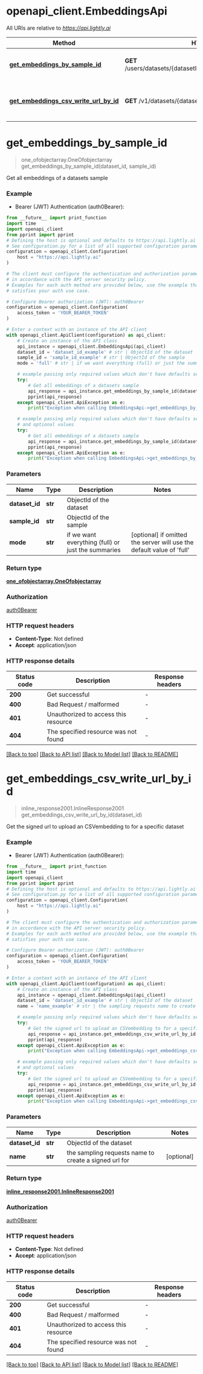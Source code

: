 # openapi_client.EmbeddingsApi

All URIs are relative to *https://api.lightly.ai*

Method | HTTP request | Description
------------- | ------------- | -------------
[**get_embeddings_by_sample_id**](EmbeddingsApi.md#get_embeddings_by_sample_id) | **GET** /users/datasets/{datasetId}/samples/{sampleId}/embeddings | Get all embeddings of a datasets sample
[**get_embeddings_csv_write_url_by_id**](EmbeddingsApi.md#get_embeddings_csv_write_url_by_id) | **GET** /v1/datasets/{datasetId}/embeddings/writeCSVUrl | Get the signed url to upload an CSVembedding to for a specific dataset


# **get_embeddings_by_sample_id**
> one_ofobjectarray.OneOfobjectarray get_embeddings_by_sample_id(dataset_id, sample_id)

Get all embeddings of a datasets sample

### Example

* Bearer (JWT) Authentication (auth0Bearer):
```python
from __future__ import print_function
import time
import openapi_client
from pprint import pprint
# Defining the host is optional and defaults to https://api.lightly.ai
# See configuration.py for a list of all supported configuration parameters.
configuration = openapi_client.Configuration(
    host = "https://api.lightly.ai"
)

# The client must configure the authentication and authorization parameters
# in accordance with the API server security policy.
# Examples for each auth method are provided below, use the example that
# satisfies your auth use case.

# Configure Bearer authorization (JWT): auth0Bearer
configuration = openapi_client.Configuration(
    access_token = 'YOUR_BEARER_TOKEN'
)

# Enter a context with an instance of the API client
with openapi_client.ApiClient(configuration) as api_client:
    # Create an instance of the API class
    api_instance = openapi_client.EmbeddingsApi(api_client)
    dataset_id = 'dataset_id_example' # str | ObjectId of the dataset
    sample_id = 'sample_id_example' # str | ObjectId of the sample
    mode = 'full' # str | if we want everything (full) or just the summaries (optional) if omitted the server will use the default value of 'full'

    # example passing only required values which don't have defaults set
    try:
        # Get all embeddings of a datasets sample
        api_response = api_instance.get_embeddings_by_sample_id(dataset_id, sample_id)
        pprint(api_response)
    except openapi_client.ApiException as e:
        print("Exception when calling EmbeddingsApi->get_embeddings_by_sample_id: %s\n" % e)

    # example passing only required values which don't have defaults set
    # and optional values
    try:
        # Get all embeddings of a datasets sample
        api_response = api_instance.get_embeddings_by_sample_id(dataset_id, sample_id, mode=mode)
        pprint(api_response)
    except openapi_client.ApiException as e:
        print("Exception when calling EmbeddingsApi->get_embeddings_by_sample_id: %s\n" % e)
```

### Parameters

Name | Type | Description  | Notes
------------- | ------------- | ------------- | -------------
 **dataset_id** | **str**| ObjectId of the dataset |
 **sample_id** | **str**| ObjectId of the sample |
 **mode** | **str**| if we want everything (full) or just the summaries | [optional] if omitted the server will use the default value of 'full'

### Return type

[**one_ofobjectarray.OneOfobjectarray**](OneOfobjectarray.md)

### Authorization

[auth0Bearer](../README.md#auth0Bearer)

### HTTP request headers

 - **Content-Type**: Not defined
 - **Accept**: application/json

### HTTP response details
| Status code | Description | Response headers |
|-------------|-------------|------------------|
**200** | Get successful |  -  |
**400** | Bad Request / malformed |  -  |
**401** | Unauthorized to access this resource |  -  |
**404** | The specified resource was not found |  -  |

[[Back to top]](#) [[Back to API list]](../README.md#documentation-for-api-endpoints) [[Back to Model list]](../README.md#documentation-for-models) [[Back to README]](../README.md)

# **get_embeddings_csv_write_url_by_id**
> inline_response2001.InlineResponse2001 get_embeddings_csv_write_url_by_id(dataset_id)

Get the signed url to upload an CSVembedding to for a specific dataset

### Example

* Bearer (JWT) Authentication (auth0Bearer):
```python
from __future__ import print_function
import time
import openapi_client
from pprint import pprint
# Defining the host is optional and defaults to https://api.lightly.ai
# See configuration.py for a list of all supported configuration parameters.
configuration = openapi_client.Configuration(
    host = "https://api.lightly.ai"
)

# The client must configure the authentication and authorization parameters
# in accordance with the API server security policy.
# Examples for each auth method are provided below, use the example that
# satisfies your auth use case.

# Configure Bearer authorization (JWT): auth0Bearer
configuration = openapi_client.Configuration(
    access_token = 'YOUR_BEARER_TOKEN'
)

# Enter a context with an instance of the API client
with openapi_client.ApiClient(configuration) as api_client:
    # Create an instance of the API class
    api_instance = openapi_client.EmbeddingsApi(api_client)
    dataset_id = 'dataset_id_example' # str | ObjectId of the dataset
    name = 'name_example' # str | the sampling requests name to create a signed url for (optional)

    # example passing only required values which don't have defaults set
    try:
        # Get the signed url to upload an CSVembedding to for a specific dataset
        api_response = api_instance.get_embeddings_csv_write_url_by_id(dataset_id)
        pprint(api_response)
    except openapi_client.ApiException as e:
        print("Exception when calling EmbeddingsApi->get_embeddings_csv_write_url_by_id: %s\n" % e)

    # example passing only required values which don't have defaults set
    # and optional values
    try:
        # Get the signed url to upload an CSVembedding to for a specific dataset
        api_response = api_instance.get_embeddings_csv_write_url_by_id(dataset_id, name=name)
        pprint(api_response)
    except openapi_client.ApiException as e:
        print("Exception when calling EmbeddingsApi->get_embeddings_csv_write_url_by_id: %s\n" % e)
```

### Parameters

Name | Type | Description  | Notes
------------- | ------------- | ------------- | -------------
 **dataset_id** | **str**| ObjectId of the dataset |
 **name** | **str**| the sampling requests name to create a signed url for | [optional]

### Return type

[**inline_response2001.InlineResponse2001**](InlineResponse2001.md)

### Authorization

[auth0Bearer](../README.md#auth0Bearer)

### HTTP request headers

 - **Content-Type**: Not defined
 - **Accept**: application/json

### HTTP response details
| Status code | Description | Response headers |
|-------------|-------------|------------------|
**200** | Get successful |  -  |
**400** | Bad Request / malformed |  -  |
**401** | Unauthorized to access this resource |  -  |
**404** | The specified resource was not found |  -  |

[[Back to top]](#) [[Back to API list]](../README.md#documentation-for-api-endpoints) [[Back to Model list]](../README.md#documentation-for-models) [[Back to README]](../README.md)

